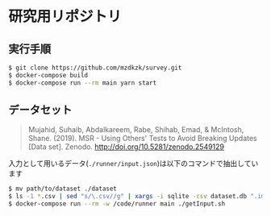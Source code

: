 # 研究用リポジトリ

## 実行手順

```sh
$ git clone https://github.com/mzdkzk/survey.git
$ docker-compose build
$ docker-compose run --rm main yarn start
```

## データセット

> Mujahid, Suhaib, Abdalkareem, Rabe, Shihab, Emad, & McIntosh, Shane. (2019). MSR - Using Others' Tests to Avoid Breaking Updates [Data set]. Zenodo. http://doi.org/10.5281/zenodo.2549129

入力として用いるデータ(`./runner/input.json`)は以下のコマンドで抽出しています

```sh
$ mv path/to/dataset ./dataset
$ ls -1 *.csv | sed "s/\.csv//g" | xargs -i sqlite -csv dataset.db ".import {}.csv {}"
$ docker-compose run --rm -w /code/runner main ./getInput.sh
```
